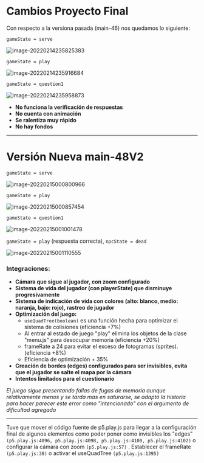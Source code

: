 # Cambios Proyecto Final

Con respecto a la versiona pasada (main-46) nos quedamos lo siguiente:

`gameState = serve`

![image-20220214235825383](C:\Users\mike1\AppData\Roaming\Typora\typora-user-images\image-20220214235825383.png)

`gameState = play`

![image-20220214235916684](C:\Users\mike1\AppData\Roaming\Typora\typora-user-images\image-20220214235916684.png)

`gameState = question1`

![image-20220214235958873](C:\Users\mike1\AppData\Roaming\Typora\typora-user-images\image-20220214235958873.png)

- **No funciona la verificación de respuestas**
- **No cuenta con animación**
- **Se ralentiza muy rápido**
- **No hay fondos**

____

# Versión Nueva main-48V2

`gameState = serve`

![image-20220215000800966](C:\Users\mike1\AppData\Roaming\Typora\typora-user-images\image-20220215000800966.png)

`gameState = play`

![image-20220215000857454](C:\Users\mike1\AppData\Roaming\Typora\typora-user-images\image-20220215000857454.png)

`gameState = question1`

![image-20220215001001478](C:\Users\mike1\AppData\Roaming\Typora\typora-user-images\image-20220215001001478.png)

`gameState = play` (respuesta correcta), `npcState = dead`

![image-20220215001110555](C:\Users\mike1\AppData\Roaming\Typora\typora-user-images\image-20220215001110555.png)

### Integraciones:

- **Cámara que sigue al jugador, con zoom configurado**
- **Sistema de vida del jugador (con playerState) que disminuye progresivamente**
- **Sistema de indicación de vida con colores (alto: blanco, medio: naranja, bajo: rojo), rastreo de jugador**
- **Optimización del juego:** 
  - `useQuadTree(boolean)` es una función hecha para optimizar el sistema de colisiones (eficiencia +7%)
  - Al entrar al estado de juego "play" elimina los objetos de la clase "menu.js" para desocupar memoria (eficiencia +20%)
  - frameRate a 24 para evitar el exceso de fotogramas (sprites). (eficiencia +8%)
  - Eficiencia de optimización + 35%
- **Creación de bordes (edges) configurados para ser invisibles, evita que el jugador se salte el mapa por la cámara**
- **Intentos limitados para el cuestionario**

_El juego sigue presentando fallas de fugas de memoria aunque relativamente menos y se tarda mas en saturarse, se adaptó la historia para hacer parecer este error como "intencionado" con el argumento de dificultad agregada_



____

Tuve que mover el código fuente de p5.play.js para llegar a la configuración final de algunos elementos como poder poner como invisibles los "edges" `(p5.play.js:4096, p5.play.js:4098, p5.play.js:4100, p5.play.js:4102)` o configurar la cámara con zoom `(p5.play.js:57)` . Establecer el frameRate `(p5.play.js:38)` o activar el useQuadTree `(p5.play.js:1395)`

